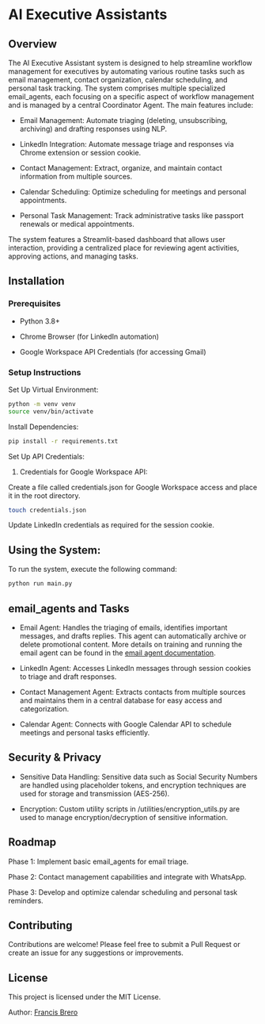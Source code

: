 # AI Executive Assistants

## Overview

The AI Executive Assistant system is designed to help streamline workflow management for executives by automating various routine tasks such as email management, contact organization, calendar scheduling, and personal task tracking. 
The system comprises multiple specialized email_agents, each focusing on a specific aspect of workflow management and is managed by a central Coordinator Agent. The main features include:

- Email Management: Automate triaging (deleting, unsubscribing, archiving) and drafting responses using NLP.

- LinkedIn Integration: Automate message triage and responses via Chrome extension or session cookie.

- Contact Management: Extract, organize, and maintain contact information from multiple sources.

- Calendar Scheduling: Optimize scheduling for meetings and personal appointments.

- Personal Task Management: Track administrative tasks like passport renewals or medical appointments.

The system features a Streamlit-based dashboard that allows user interaction, providing a centralized place for reviewing agent activities, approving actions, and managing tasks.



## Installation

### Prerequisites

- Python 3.8+

- Chrome Browser (for LinkedIn automation)

- Google Workspace API Credentials (for accessing Gmail)

### Setup Instructions

Set Up Virtual Environment:

```bash
python -m venv venv
source venv/bin/activate
```

Install Dependencies:

```bash
pip install -r requirements.txt
```

Set Up API Credentials:

1. Credentials for Google Workspace API:

Create a file called credentials.json for Google Workspace access and place it in the root directory.

```bash
touch credentials.json
```


Update LinkedIn credentials as required for the session cookie.

## Using the System:

To run the system, execute the following command:

```bash
python run main.py
```

## email_agents and Tasks

- Email Agent: Handles the triaging of emails, identifies important messages, and drafts replies. This agent can automatically archive or delete promotional content.
More details on training and running the email agent can be found in the [email agent documentation](email_agents/email_agent_readme.md).

- LinkedIn Agent: Accesses LinkedIn messages through session cookies to triage and draft responses.

- Contact Management Agent: Extracts contacts from multiple sources and maintains them in a central database for easy access and categorization.

- Calendar Agent: Connects with Google Calendar API to schedule meetings and personal tasks efficiently.

## Security & Privacy

- Sensitive Data Handling: Sensitive data such as Social Security Numbers are handled using placeholder tokens, and encryption techniques are used for storage and transmission (AES-256).

- Encryption: Custom utility scripts in /utilities/encryption_utils.py are used to manage encryption/decryption of sensitive information.

## Roadmap

Phase 1: Implement basic email_agents for email triage.

Phase 2: Contact management capabilities and integrate with WhatsApp.

Phase 3: Develop and optimize calendar scheduling and personal task reminders.

## Contributing

Contributions are welcome! Please feel free to submit a Pull Request or create an issue for any suggestions or improvements.

## License

This project is licensed under the MIT License.

Author: [Francis Brero]("https:www.linkedin.com/in/francis-brero")